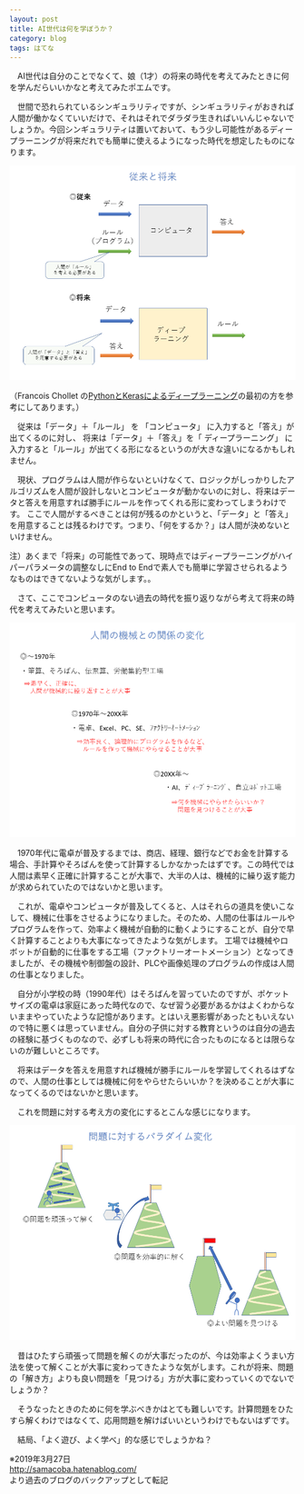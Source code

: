 ```yaml
---
layout: post
title: AI世代は何を学ぼうか？
category: blog
tags: はてな
---
```


　AI世代は自分のことでなくて、娘（1才）の将来の時代を考えてみたときに何を学んだらいいかなと考えてみたポエムです。

　世間で恐れられているシンギュラリティですが、シンギュラリティがおきれば人間が働かなくていいだけで、それはそれでダラダラ生きればいいんじゃないでしょうか。今回シンギュラリティは置いておいて、もう少し可能性があるディープラーニングが将来だれでも簡単に使えるようになった時代を想定したものになります。

![imgae](/images/20180718091105.png)

（Francois Chollet の[PythonとKerasによるディープラーニング](https://www.amazon.co.jp//dp/4839964262/)の最初の方を参考にしてあります。）

　従来は「データ」＋「ルール」 を 「コンピュータ」 に入力すると「答え」が出てくるのに対し、
将来は「データ」＋「答え」を「 ディープラーニング」 に入力すると「ルール」が出てくる形になるというのが大きな違いになるかもしれません。

　現状、プログラムは人間が作らないといけなくて、ロジックがしっかりしたアルゴリズムを人間が設計しないとコンピュータが動かないのに対し、将来はデータと答えを用意すれば勝手にルールを作ってくれる形に変わってしまうわけです。
ここで人間がするべきことは何が残るのかというと、「データ」と「答え」を用意することは残るわけです。つまり、「何をするか？」は人間が決めないといけません。

注）あくまで「将来」の可能性であって、現時点ではディープラーニングがハイパーパラメータの調整なしにEnd to Endで素人でも簡単に学習させられるようなものはできてないような気がします。。
  
  
  
　さて、ここでコンピュータのない過去の時代を振り返りながら考えて将来の時代を考えてみたいと思います。

![imgae](/images/20180718091111.png)

　1970年代に電卓が普及するまでは、商店、経理、銀行などでお金を計算する場合、手計算やそろばんを使って計算するしかなかったはずです。この時代では人間は素早く正確に計算することが大事で、大半の人は、機械的に繰り返す能力が求められていたのではないかと思います。

　これが、電卓やコンピュータが普及してくると、人はそれらの道具を使いこなして、機械に仕事をさせるようになりました。そのため、人間の仕事はルールやプログラムを作って、効率よく機械が自動的に動くようにすることが、自分で早く計算することよりも大事になってきたような気がします。
工場では機械やロボットが自動的に仕事をする工場（ファクトリーオートメーション）となってきましたが、その機械や制御盤の設計、PLCや画像処理のプログラムの作成は人間の仕事となりました。

　自分が小学校の時（1990年代）はそろばんを習っていたのですが、ポケットサイズの電卓は家庭にあった時代なので、なぜ習う必要があるかはよくわからないままやっていたような記憶があります。とはいえ悪影響があったともいえないので特に悪くは思っていません。自分の子供に対する教育というのは自分の過去の経験に基づくものなので、必ずしも将来の時代に合ったものになるとは限らないのが難しいところです。

　将来はデータを答えを用意すれば機械が勝手にルールを学習してくれるはずなので、人間の仕事としては機械に何をやらせたらいいか？を決めることが大事になってくるのではないかと思います。

　これを問題に対する考え方の変化にするとこんな感じになります。

![imgae](/images/20180718091114.png)

　昔はひたすら頑張って問題を解くのが大事だったのが、今は効率よくうまい方法を使って解くことが大事に変わってきたような気がします。これが将来、問題の「解き方」よりも良い問題を「見つける」方が大事に変わっていくのでないでしょうか？

　そうなったときのために何を学ぶべきかはとても難しいです。計算問題をひたすら解くわけではなくて、応用問題を解けばいいというわけでもないはずです。

　結局、「よく遊び、よく学べ」的な感じでしょうかね？

※2019年3月27日  
http://samacoba.hatenablog.com/  
より過去のブログのバックアップとして転記